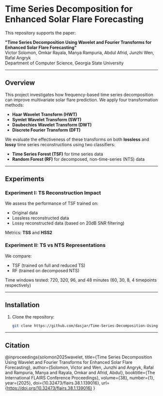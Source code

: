 #  Time Series Decomposition for Enhanced Solar Flare Forecasting

This repository supports the paper:

**"Time Series Decomposition Using Wavelet and Fourier Transforms for Enhanced Solar Flare Forecasting"**  
Victor Solomon, Omkar Rayala, Manya Rampuria, Abdul Afrid, Junzhi Wen, Rafal Angryk  
Department of Computer Science, Georgia State University

---

## Overview

This project investigates how frequency-based time series decomposition can improve multivariate solar flare prediction. We apply four transformation methods:

- **Haar Wavelet Transform (HWT)**
- **Symlet Wavelet Transform (SWT)**
- **Daubechies Wavelet Transform (DWT)**
- **Discrete Fourier Transform (DFT)**

We evaluate the effectiveness of these transforms on both **lossless** and **lossy** time series reconstructions using two classifiers:

- **Time Series Forest (TSF)** for time series data
- **Random Forest (RF)** for decomposed, non-time-series (NTS) data

---

##  Experiments

###  Experiment I: TS Reconstruction Impact
We assess the performance of TSF trained on:
- Original data
- Lossless reconstructed data
- Lossy reconstructed data (based on 20dB SNR filtering)

 Metrics: **TSS** and **HSS2**

###  Experiment II: TS vs NTS Representations
We compare:
- TSF (trained on full and reduced TS)
- RF (trained on decomposed NTS)

 Time windows tested: 720, 320, 96, and 48 minutes (60, 30, 8, 4 timepoints respectively)

---

##  Installation

1. Clone the repository:
   ```bash
   git clone https://github.com/dasjar/Time-Series-Decomposition-Using-Wavelet-and-Fourier-Transforms-for-Enhanced-Solar-Flare-Forecasting.git

---

## Citation

@inproceedings{solomon2025wavelet,
  title={Time Series Decomposition Using Wavelet and Fourier Transforms for Enhanced Solar Flare Forecasting},
  author={Solomon, Victor and Wen, Junzhi and Angryk, Rafal and Rampuria, Manya and Rayala, Omkar and Afrid, Abdul},
  booktitle={The International FLAIRS Conference Proceedings},
  volume={38},
  number={1},
  year={2025},
  doi={10.32473/flairs.38.1.139016},
  url={https://doi.org/10.32473/flairs.38.1.139016}
}

